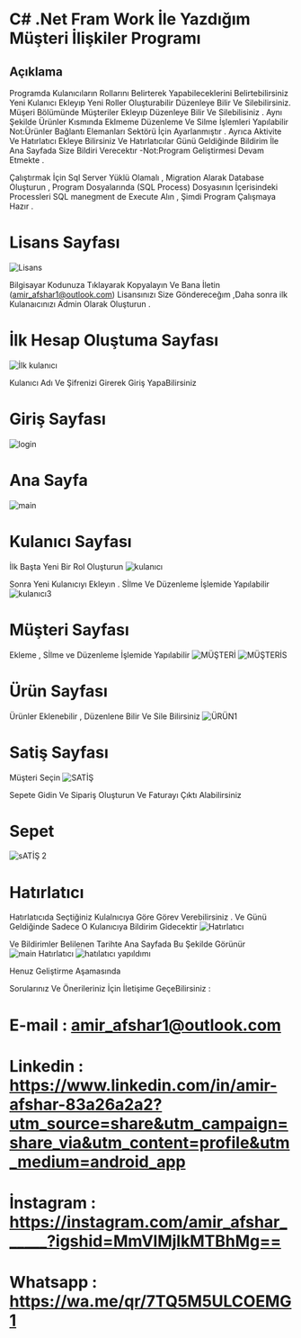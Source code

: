 # C# .Net Fram Work İle Yazdığım Müşteri İlişkiler Programı 
## Açıklama
Programda Kulanıcıların Rollarını Belirterek Yapabileceklerini Belirtebilirsiniz Yeni Kulanıcı Ekleyıp Yeni Roller Oluşturabilir Düzenleye Bilir Ve Silebilirsiniz.
Müşeri Bölümünde Müşteriler Ekleyıp Düzenleye Bilir Ve Silebilisiniz .
Aynı Şekilde Ürünler Kısmında Eklmeme Düzenleme Ve Silme İşlemleri Yapılabilir
 Not:Ürünler Bağlantı Elemanları Sektörü İçin Ayarlanmıştır .
Ayrıca Aktivite Ve Hatırlatıcı Ekleye Bilirsiniz Ve Hatırlatıcılar Günü Geldiğinde Bildirim İle Ana Sayfada Size Bildiri Verecektır 
 -Not:Program Geliştirmesi Devam Etmekte .


Çalıştırmak İçin Sql Server Yüklü Olamalı , Migration Alarak Database Oluşturun , Program Dosyalarında (SQL Process) Dosyasının İçerisindeki Processleri SQL manegment de Execute Alın , Şimdi Program Çalışmaya Hazır .

# Lisans Sayfası
![Lisans](https://github.com/amirafshar2/CRMProject/assets/152279280/d7ad423c-1cb8-4e52-9a80-4f8f41f01188)

 Bilgisayar Kodunuza Tıklayarak Kopyalayın Ve Bana İletin (amir_afshar1@outlook.com)
Lisansınızı Size Göndereceğım ,Daha sonra ilk Kulanaıcınızı Admin Olarak Oluşturun .
# İlk Hesap Oluştuma Sayfası
![İlk kulanıcı](https://github.com/amirafshar2/CRMProject/assets/152279280/d589feca-a82b-4417-b212-c368e65c0359)


 Kulanıcı Adı Ve Şifrenizi Girerek Giriş YapaBilirsiniz 
# Giriş Sayfası
![login](https://github.com/amirafshar2/CRMProject/assets/152279280/7271089f-176c-4586-8f5a-3c97917a7f48)


# Ana Sayfa
![main](https://github.com/amirafshar2/CRMProject/assets/152279280/a8473462-7f5e-48c0-a778-ce7d407851f1)

# Kulanıcı Sayfası
İlk Başta Yeni Bir Rol Oluşturun 
![kulanıcı](https://github.com/amirafshar2/CRMProject/assets/152279280/7e298a3a-2fea-43b9-b1de-6bf4ad6a398a)

Sonra Yeni Kulanıcıyı Ekleyın . Sİlme Ve Düzenleme İşlemide Yapılabilir
![kulanıcı3](https://github.com/amirafshar2/CRMProject/assets/152279280/8166c085-2fce-4942-ad0a-3554856f7f6c)

# Müşteri Sayfası
Ekleme , Sİlme ve Düzenleme İşlemide Yapılabilir
![MÜŞTERİ](https://github.com/amirafshar2/CRMProject/assets/152279280/9560b13d-a4a2-4177-9cbf-fa50bbd740ea)
![MÜŞTERİS](https://github.com/amirafshar2/CRMProject/assets/152279280/5cd90395-d920-4fcb-86a5-7314d4370899)

# Ürün Sayfası 
Ürünler Eklenebilir , Düzenlene Bilir Ve Sile Bilirsiniz 
![ÜRÜN1](https://github.com/amirafshar2/CRMProject/assets/152279280/a0473820-ce27-40c0-a896-bc041079f901)


# Satiş Sayfası
Müşteri Seçin
![SATİŞ](https://github.com/amirafshar2/CRMProject/assets/152279280/d7ea3482-11c8-4189-b263-92df7e75527e)

Sepete Gidin Ve Sipariş Oluşturun Ve Faturayı Çıktı  Alabilirsiniz
# Sepet
![sATİŞ 2](https://github.com/amirafshar2/CRMProject/assets/152279280/a71e9359-5e45-4660-9bd9-9b422a2652a3)

# Hatırlatıcı 
Hatırlatıcıda Seçtiğiniz Kulalnıcıya Göre Görev Verebilirsiniz . Ve Günü Geldiğinde Sadece O Kulanıcıya Bildirim Gidecektir 
![Hatırlatıcı](https://github.com/amirafshar2/CRMProject/assets/152279280/8c62b3c3-df64-43bb-96f7-ef45b9ced6ed)

Ve Bildirimler Belilenen Tarihte Ana Sayfada Bu Şekilde Görünür 
![main Hatırlatıcı](https://github.com/amirafshar2/CRMProject/assets/152279280/366d41d9-e269-4e97-9240-071c07b7edec)
![hatılatıcı yapıldımı](https://github.com/amirafshar2/CRMProject/assets/152279280/3d191767-b8be-4bb9-b2ed-8c33c9f8fb89)

Henuz Geliştirme Aşamasında

Sorularınız Ve Önerileriniz İçin  İletişime GeçeBilirsiniz : 
# E-mail    : amir_afshar1@outlook.com
# Linkedin  : https://www.linkedin.com/in/amir-afshar-83a26a2a2?utm_source=share&utm_campaign=share_via&utm_content=profile&utm_medium=android_app
# İnstagram : https://instagram.com/amir_afshar______?igshid=MmVlMjlkMTBhMg==
# Whatsapp  : https://wa.me/qr/7TQ5M5ULCOEMG1



